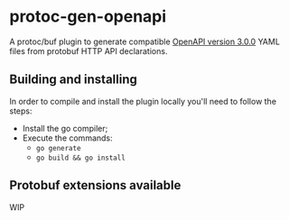 # protoc-gen-openapi

A protoc/buf plugin to generate compatible [OpenAPI version 3.0.0](https://swagger.io/specification/v3/)
YAML files from protobuf HTTP API declarations.

## Building and installing

In order to compile and install the plugin locally you'll need to follow the steps:

* Install the go compiler;
* Execute the commands:
    * `go generate`
    * `go build && go install`

## Protobuf extensions available

WIP
